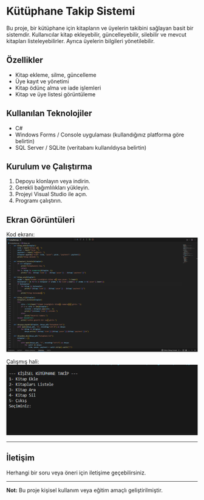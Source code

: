 # Kütüphane Takip Sistemi

Bu proje, bir kütüphane için kitapların ve üyelerin takibini sağlayan basit bir sistemdir. Kullanıcılar kitap ekleyebilir, güncelleyebilir, silebilir ve mevcut kitapları listeleyebilirler. Ayrıca üyelerin bilgileri yönetilebilir.

## Özellikler
- Kitap ekleme, silme, güncelleme
- Üye kayıt ve yönetimi
- Kitap ödünç alma ve iade işlemleri
- Kitap ve üye listesi görüntüleme

## Kullanılan Teknolojiler
- C#
- Windows Forms / Console uygulaması (kullandığınız platforma göre belirtin)
- SQL Server / SQLite (veritabanı kullanıldıysa belirtin)

## Kurulum ve Çalıştırma
1. Depoyu klonlayın veya indirin.
2. Gerekli bağımlılıkları yükleyin.
3. Projeyi Visual Studio ile açın.
4. Programı çalıştırın.

## Ekran Görüntüleri

Kod ekranı:  
![Kod Ekranı](kod-ekranı.png)

Çalışmış hali:  
![Çalışmış Hali](çalışmış-hali.png)

---

## İletişim
Herhangi bir soru veya öneri için iletişime geçebilirsiniz.

---

**Not:** Bu proje kişisel kullanım veya eğitim amaçlı geliştirilmiştir.

